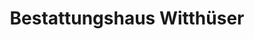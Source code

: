 ---
title: "Bestattungshaus Witthüser"
url: /witten/bestattungshaus-witthueser/
shop: Bestattungen
---